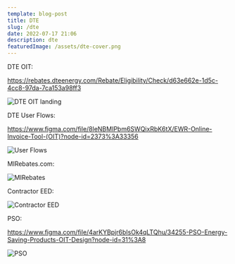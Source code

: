 ```yaml
---
template: blog-post
title: DTE
slug: /dte
date: 2022-07-17 21:06
description: dte
featuredImage: /assets/dte-cover.png
---
```

DTE OIT:

https://rebates.dteenergy.com/Rebate/Eligibility/Check/d63e662e-1d5c-4cc8-97da-7ca153a98ff3

![DTE OIT landing](/assets/dte-cover.png "DTE OIT landing")

DTE User Flows:

https://www.figma.com/file/8leNBMIPbm6SWQixRbK6tX/EWR-Online-Invoice-Tool-(OIT)?node-id=2373%3A33356

![User Flows](/assets/dte-user-flows.png "User Flows")

MIRebates.com:

![MIRebates](/assets/mirebates.jpg "MIRebates")

Contractor EED:

![Contractor EED](/assets/contractor-eed.jpg "Contractor EED")

PSO:

https://www.figma.com/file/4arKYBpjr6bIsOk4qLTQhu/34255-PSO-Energy-Saving-Products-OIT-Design?node-id=31%3A8

![PSO](/assets/pso.jpg "PSO")